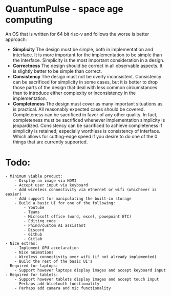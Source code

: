 # QuantumPulse - space age computing
An OS that is written for 64 bit risc-v and follows the worse is better approach:
 - **Simplicity**
   The design must be simple, both in implementation and interface. It is more important for the implementation to be simple than the interface. Simplicity is the most important consideration in a design.
 - **Correctness**
   The design should be correct in all observable aspects. It is slightly better to be simple than correct.
 - **Consistency**
   The design must not be overly inconsistent. Consistency can be sacrificed for simplicity in some cases, but it is better to drop those parts of the design that deal with less common circumstances than to introduce either complexity or inconsistency in the implementation.
 - **Completeness**
   The design must cover as many important situations as is practical. All reasonably expected cases should be covered. Completeness can be sacrificed in favor of any other quality. In fact, completeness must be sacrificed whenever implementation simplicity is jeopardized. Consistency can be sacrificed to achieve completeness if simplicity is retained; especially worthless is consistency of interface.
Which allows for cutting-edge speed if you desire to do one of the 0 things that are currently supported.
# Todo:
	- Minimum viable product:
		- Display an image via HDMI
		- Accept user input via keyboard
		- Add wireless connectivity via ethernet or wifi (whichever is easier)
		- Add support for manipulating the built-in storage
		- Build a basic UI for one of the following:
			- Youtube
			- Teams
			- Microsoft office (word, excel, powepoint ETC)
			- Editing code
			- Phind/custom AI assistant
			- Discord
			- Github
			- Gitlab
	- Nice extras:
		- Implement GPU accelaration
		- Nice animations
		- Wireless connectivity over wifi (if not already implemented)
		- Build the rest of the basic UI's
	- Required for laptops:
		- Support however laptops display images and accept keyboard input
	- Required for tablets:
		- Support however tablets display images and accept touch input
		- Perhaps add bluetooth functionality
		- Perhaps add camera and mic functionality
